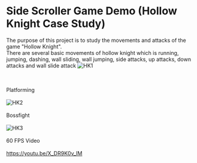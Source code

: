 # Side Scroller Game Demo (Hollow Knight Case Study)
The purpose of this project is to study the movements and attacks of the game "Hollow Knight".
<br/>
There are several basic movements of hollow knight which is running, jumping, dashing, wall sliding, wall jumping, side attacks, up attacks, down attacks and wall slide attack
![HK1](https://raw.githubusercontent.com/anasali47/portfolio/main/HKSideScroller/Images/HK1.gif)

<br/><br/>
Platforming
<br/><br/>
![HK2](https://raw.githubusercontent.com/anasali47/portfolio/main/HKSideScroller/Images/HK2.gif)
<br/><br/>
Bossfight
<br/><br/>
![HK3](https://raw.githubusercontent.com/anasali47/portfolio/main/HKSideScroller/Images/HK3.gif)
<br/><br/>
60 FPS Video
<br/><br/>
https://youtu.be/X_DR9K0v_IM

